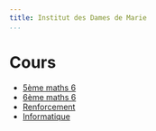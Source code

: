 ```yaml
---
title: Institut des Dames de Marie
...
```


# Cours

- [5ème maths 6](5M6/)
- [6ème maths 6](6M6/)
- [Renforcement](renforcement/)
- [Informatique](compsci/)

